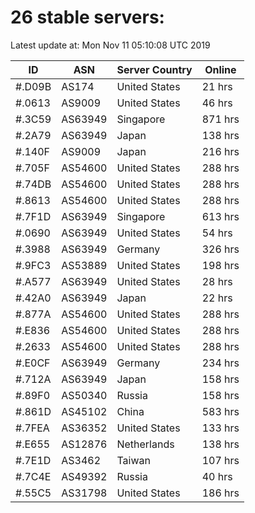 # 26 stable servers:

Latest update at: Mon Nov 11 05:10:08 UTC 2019

| ID | ASN | Server Country | Online |
| -- | --- | -------------- | ------ |
| #.D09B | AS174 | United States | 21 hrs |
| #.0613 | AS9009 | United States | 46 hrs |
| #.3C59 | AS63949 | Singapore | 871 hrs |
| #.2A79 | AS63949 | Japan | 138 hrs |
| #.140F | AS9009 | Japan | 216 hrs |
| #.705F | AS54600 | United States | 288 hrs |
| #.74DB | AS54600 | United States | 288 hrs |
| #.8613 | AS54600 | United States | 288 hrs |
| #.7F1D | AS63949 | Singapore | 613 hrs |
| #.0690 | AS63949 | United States | 54 hrs |
| #.3988 | AS63949 | Germany | 326 hrs |
| #.9FC3 | AS53889 | United States | 198 hrs |
| #.A577 | AS63949 | United States | 28 hrs |
| #.42A0 | AS63949 | Japan | 22 hrs |
| #.877A | AS54600 | United States | 288 hrs |
| #.E836 | AS54600 | United States | 288 hrs |
| #.2633 | AS54600 | United States | 288 hrs |
| #.E0CF | AS63949 | Germany | 234 hrs |
| #.712A | AS63949 | Japan | 158 hrs |
| #.89F0 | AS50340 | Russia | 158 hrs |
| #.861D | AS45102 | China | 583 hrs |
| #.7FEA | AS36352 | United States | 133 hrs |
| #.E655 | AS12876 | Netherlands | 138 hrs |
| #.7E1D | AS3462 | Taiwan | 107 hrs |
| #.7C4E | AS49392 | Russia | 40 hrs |
| #.55C5 | AS31798 | United States | 186 hrs |

